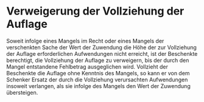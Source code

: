 # Verweigerung der Vollziehung der Auflage

Soweit infolge eines Mangels im Recht oder eines Mangels der verschenkten Sache der Wert der Zuwendung die Höhe der zur Vollziehung der Auflage erforderlichen Aufwendungen nicht erreicht, ist der Beschenkte berechtigt, die Vollziehung der Auflage zu verweigern, bis der durch den Mangel entstandene Fehlbetrag ausgeglichen wird. Vollzieht der Beschenkte die Auflage ohne Kenntnis des Mangels, so kann er von dem Schenker Ersatz der durch die Vollziehung verursachten Aufwendungen insoweit verlangen, als sie infolge des Mangels den Wert der Zuwendung übersteigen. 

